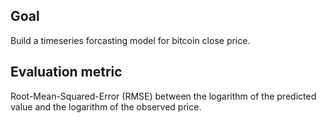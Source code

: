 ## Goal
Build a timeseries forcasting model for bitcoin close price.

## Evaluation metric
Root-Mean-Squared-Error (RMSE) between the logarithm of the predicted value and the logarithm of the observed price.